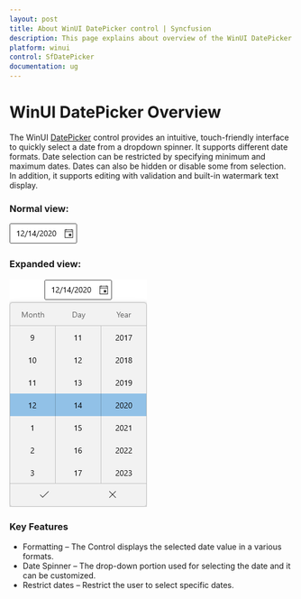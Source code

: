 ```yaml
---
layout: post
title: About WinUI DatePicker control | Syncfusion
description: This page explains about overview of the WinUI DatePicker (SfDatePicker) control and its overall customazation features.
platform: winui
control: SfDatePicker
documentation: ug
---
```


# WinUI DatePicker Overview

The WinUI [DatePicker](https://help.syncfusion.com/cr/winui/Syncfusion.UI.Xaml.Editors.SfDatePicker.html) control provides an intuitive, touch-friendly interface to quickly select a date from a dropdown spinner. It supports different date formats. Date selection can be restricted by specifying minimum and maximum dates. Dates can also be hidden or disable some from selection. In addition, it supports editing with validation and built-in watermark text display.

### Normal view:

![SfDatePicker with normal view](Overview_images/Overview_img1.png)

### Expanded view:

![SfDatePicker with dropdown date spinner](Overview_images/Overview_img2.png)

### Key Features

* Formatting – The Control displays the selected date value in a various formats.
* Date Spinner – The drop-down portion used for selecting the date and it can be customized.
* Restrict dates – Restrict the user to select specific dates.


